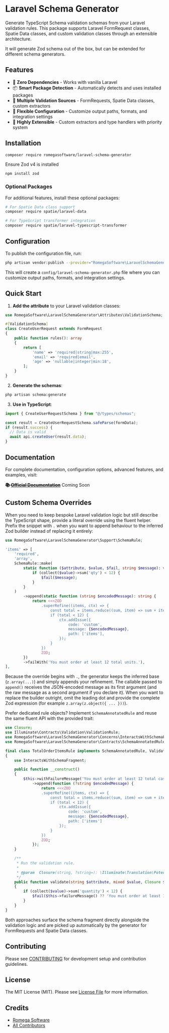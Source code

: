 # Laravel Schema Generator

Generate TypeScript Schema validation schemas from your Laravel validation rules. This package supports Laravel FormRequest classes, Spatie Data classes, and custom validation classes through an extensible architecture.

It will generate Zod schema out of the box, but can be extended for different schema generators.

## Features

- 🚀 **Zero Dependencies** - Works with vanilla Laravel
- 📦 **Smart Package Detection** - Automatically detects and uses installed packages
- 🎯 **Multiple Validation Sources** - FormRequests, Spatie Data classes, custom extractors
- 🔧 **Flexible Configuration** - Customize output paths, formats, and integration settings
- 🧩 **Highly Extensible** - Custom extractors and type handlers with priority system

## Installation

```bash
composer require romegasoftware/laravel-schema-generator
```

Ensure Zod v4 is installed

```bash
npm install zod
```

### Optional Packages

For additional features, install these optional packages:

```bash
# For Spatie Data class support
composer require spatie/laravel-data

# For TypeScript transformer integration
composer require spatie/laravel-typescript-transformer
```

## Configuration

To publish the configuration file, run:

```bash
php artisan vendor:publish --provider="RomegaSoftware\LaravelSchemaGenerator\LaravelSchemaGeneratorServiceProvider"
```

This will create a `config/laravel-schema-generator.php` file where you can customize output paths, formats, and integration settings.

## Quick Start

1. **Add the attribute** to your Laravel validation classes:

```php
use RomegaSoftware\LaravelSchemaGenerator\Attributes\ValidationSchema;

#[ValidationSchema]
class CreateUserRequest extends FormRequest
{
    public function rules(): array
    {
        return [
            'name' => 'required|string|max:255',
            'email' => 'required|email',
            'age' => 'nullable|integer|min:18',
        ];
    }
}
```

2. **Generate the schemas**:

```bash
php artisan schema:generate
```

3. **Use in TypeScript**:

```typescript
import { CreateUserRequestSchema } from "@/types/schemas";

const result = CreateUserRequestSchema.safeParse(formData);
if (result.success) {
  // Data is valid
  await api.createUser(result.data);
}
```

## Documentation

For complete documentation, configuration options, advanced features, and examples, visit:

~~**📚 [Official Documentation](https://laravel-schema-generator.romegasoftware.com)**~~ Coming Soon

## Custom Schema Overrides

When you need to keep bespoke Laravel validation logic but still describe the TypeScript shape, provide a literal override using the fluent helper. Prefix the snippet with `.` when you want to append behaviour to the inferred Zod builder instead of replacing it entirely:

```php
use RomegaSoftware\LaravelSchemaGenerator\Support\SchemaRule;

'items' => [
    'required',
    'array',
    SchemaRule::make(
        static function ($attribute, $value, $fail, string $message): void {
            if (collect($value)->sum('qty') < 12) {
                $fail($message);
            }
        }
    )
        ->append(static function (string $encodedMessage): string {
            return <<<ZOD
                .superRefine((items, ctx) => {
                    const total = items.reduce((sum, item) => sum + item.qty, 0);
                    if (total < 12) {
                        ctx.addIssue({
                            code: 'custom',
                            message: {$encodedMessage},
                            path: ['items'],
                        });
                    }
                })
                ZOD;
        })
        ->failWith('You must order at least 12 total units.'),
],
```

Because the override begins with `.`, the generator keeps the inferred base (`z.array(...)`) and simply appends your refinement. The callable passed to `append()` receives the JSON-encoded message as its first argument (and the raw message as a second argument if you declare it). When you want to replace the builder outright, omit the leading dot and provide the complete Zod expression (for example `z.array(z.object({ ... }))`).

Prefer dedicated rule objects? Implement `SchemaAnnotatedRule` and reuse the same fluent API with the provided trait:

```php
use Closure;
use Illuminate\Contracts\Validation\ValidationRule;
use RomegaSoftware\LaravelSchemaGenerator\Concerns\InteractsWithSchemaFragment;
use RomegaSoftware\LaravelSchemaGenerator\Contracts\SchemaAnnotatedRule;

final class TotalOrderItemsRule implements SchemaAnnotatedRule, ValidationRule
{
    use InteractsWithSchemaFragment;

    public function __construct()
    {
        $this->withFailureMessage('You must order at least 12 total cases.')
            ->append(function (?string $encodedMessage) {
                return <<<ZOD
                .superRefine((items, ctx) => {
                    const total = items.reduce((sum, item) => sum + item.quantity, 0);
                    if (total < 12) {
                        ctx.addIssue({
                            code: 'custom',
                            message: {$encodedMessage},
                            path: ['items']
                        });
                    }
                })
                ZOD;
            });
    }

    /**
     * Run the validation rule.
     *
     * @param  Closure(string, ?string=): \Illuminate\Translation\PotentiallyTranslatedString  $fail
     */
    public function validate(string $attribute, mixed $value, Closure $fail): void
    {
        if (collect($value)->sum('quantity') < 12) {
            $fail($this->failureMessage() ?? 'You must order at least 12 total units.');
        }
    }
}
```

Both approaches surface the schema fragment directly alongside the validation logic and are picked up automatically by the generator for FormRequests and Spatie Data classes.

## Contributing

Please see [CONTRIBUTING](CONTRIBUTING.md) for development setup and contribution guidelines.

## License

The MIT License (MIT). Please see [License File](LICENSE.md) for more information.

## Credits

- [Romega Software](https://romegasoftware.com/)
- [All Contributors](../../contributors)
